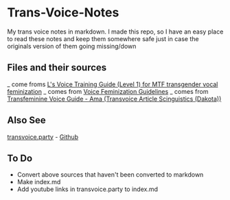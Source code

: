 # Trans-Voice-Notes
My trans voice notes in markdown. I made this repo, so I have an easy place to read these notes and keep them somewhere safe just in case the originals version of them going missing/down

## Files and their sources
_ come froms [L's Voice Training Guide (Level 1) for MTF transgender vocal feminization](https://www.reddit.com/r/transvoice/comments/d3clhe/ls_voice_training_guide_level_1_for_mtf/)
_ comes from [Voice Feminization Guidelines](https://docs.google.com/document/d/1ZE5q1xZMp2kCaB1VE0Tt6yIg70aghALkvGmfLN9zG6c/edit#heading=h.6n818ckiq8ss)
_ comes from [Transfeminine Voice Guide - Ama (Transvoice Article Scinguistics (Dakota))](https://docs.google.com/document/d/1j_-8dndFzKTX0xBSF15ZEJWdw958ryh0IPKq1sz8p04/edit)

## Also See
[transvoice.party](https://transvoice.party/) - [Github](https://github.com/j0lol/transvoice.party/)

## To Do
- Convert above sources that haven't been converted to markdown
- Make index.md
- Add youtube links in transvoice.party to index.md
